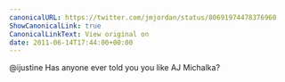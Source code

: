 ```yaml
---
canonicalURL: https://twitter.com/jmjordan/status/80691974478376960
ShowCanonicalLink: true
CanonicalLinkText: View original on
date: 2011-06-14T17:44:00+00:00
---
```

@ijustine Has anyone ever told you you like AJ Michalka?